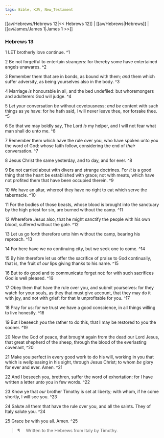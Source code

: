 ```yaml
---
tags: Bible, KJV, New_Testament
---
```


[[av/Hebrews/Hebrews 12|<< Hebrews 12]] | [[av/Hebrews|Hebrews]] | [[av/James/James 1|James 1 >>]]

### Hebrews 13

1 LET brotherly love continue. ^1

2 Be not forgetful to entertain strangers: for thereby some have entertained angels unawares. ^2

3 Remember them that are in bonds, as bound with them; _and_ them which suffer adversity, as being yourselves also in the body. ^3

4 Marriage _is_ honourable in all, and the bed undefiled: but whoremongers and adulterers God will judge. ^4

5 _Let_ _your_ conversation _be_ without covetousness; _and_ _be_ content with such things as ye have: for he hath said, I will never leave thee, nor forsake thee. ^5

6 So that we may boldly say, The Lord _is_ my helper, and I will not fear what man shall do unto me. ^6

7 Remember them which have the rule over you, who have spoken unto you the word of God: whose faith follow, considering the end of _their_ conversation. ^7

8 Jesus Christ the same yesterday, and to day, and for ever. ^8

9 Be not carried about with divers and strange doctrines. For _it_ _is_ a good thing that the heart be established with grace; not with meats, which have not profited them that have been occupied therein. ^9

10 We have an altar, whereof they have no right to eat which serve the tabernacle. ^10

11 For the bodies of those beasts, whose blood is brought into the sanctuary by the high priest for sin, are burned without the camp. ^11

12 Wherefore Jesus also, that he might sanctify the people with his own blood, suffered without the gate. ^12

13 Let us go forth therefore unto him without the camp, bearing his reproach. ^13

14 For here have we no continuing city, but we seek one to come. ^14

15 By him therefore let us offer the sacrifice of praise to God continually, that is, the fruit of _our_ lips giving thanks to his name. ^15

16 But to do good and to communicate forget not: for with such sacrifices God is well pleased. ^16

17 Obey them that have the rule over you, and submit yourselves: for they watch for your souls, as they that must give account, that they may do it with joy, and not with grief: for that _is_ unprofitable for you. ^17

18 Pray for us: for we trust we have a good conscience, in all things willing to live honestly. ^18

19 But I beseech _you_ the rather to do this, that I may be restored to you the sooner. ^19

20 Now the God of peace, that brought again from the dead our Lord Jesus, that great shepherd of the sheep, through the blood of the everlasting covenant, ^20

21 Make you perfect in every good work to do his will, working in you that which is wellpleasing in his sight, through Jesus Christ; to whom _be_ glory for ever and ever. Amen. ^21

22 And I beseech you, brethren, suffer the word of exhortation: for I have written a letter unto you in few words. ^22

23 Know ye that _our_ brother Timothy is set at liberty; with whom, if he come shortly, I will see you. ^23

24 Salute all them that have the rule over you, and all the saints. They of Italy salute you. ^24

25 Grace _be_ with you all. Amen. ^25

> ¶     Written to the Hebrews from Italy by Timothy.
